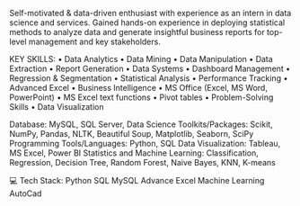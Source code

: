 Self-motivated & data-driven enthusiast with experience as an intern in data science and services. Gained hands-on experience in deploying statistical methods to analyze data and generate insightful business reports for top-level management and key stakeholders.

KEY SKILLS:
•	Data Analytics   • Data Mining     • Data Manipulation   • Data Extraction   • Report Generation   • Data Systems   • Dashboard Management   • Regression & Segmentation   • Statistical Analysis                 • Performance Tracking          •	Advanced Excel     • Business Intelligence      • MS Office (Excel, MS Word, PowerPoint)      • MS Excel text functions    •	Pivot tables   • Problem-Solving Skills
• Data Visualization 

Database:
MySQL, SQL Server,
Data Science Toolkits/Packages: Scikit, NumPy, Pandas, NLTK, Beautiful Soup, Matplotlib, Seaborn, SciPy
Programming Tools/Languages: Python, SQL
Data Visualization: Tableau, MS Excel, Power BI
Statistics and Machine Learning: Classification, Regression, Decision Tree, Random Forest, Naive Bayes, KNN, K-means

💻 Tech Stack:
Python
SQL MySQL
Advance Excel
Machine Learning
AutoCad

